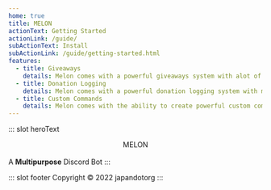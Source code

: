 ```yaml
---
home: true
title: MELON
actionText: Getting Started
actionLink: /guide/
subActionText: Install
subActionLink: /guide/getting-started.html
features:
  - title: Giveaways
    details: Melon comes with a powerful giveaways system with alot of customisable features.
  - title: Donation Logging
    details: Melon comes with a powerful donation logging system with multiple categories and alot of customisable features.
  - title: Custom Commands
    details: Melon comes with the ability to create powerful custom commands with the usage of tagscript engine.
---
```


::: slot heroText
<center> MELON </center> <br />
A <b>Multipurpose</b> Discord Bot
:::

::: slot footer
Copyright © 2022 japandotorg
:::
